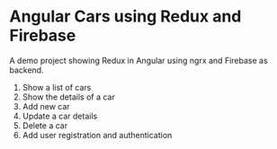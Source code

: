 # Angular Cars using Redux and Firebase

A demo project showing Redux in Angular using ngrx and Firebase as backend.

1. Show a list of cars
2. Show the details of a car
3. Add new car
4. Update a car details
5. Delete a car
6. Add user registration and authentication
